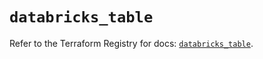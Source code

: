 # `databricks_table`

Refer to the Terraform Registry for docs: [`databricks_table`](https://registry.terraform.io/providers/databricks/databricks/1.81.1/docs/resources/table).
